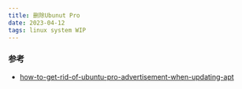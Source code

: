```yaml
---
title: 删除Ubunut Pro
date: 2023-04-12
tags: linux system WIP
---
```


### 参考
- [how-to-get-rid-of-ubuntu-pro-advertisement-when-updating-apt](https://askubuntu.com/questions/1434512/how-to-get-rid-of-ubuntu-pro-advertisement-when-updating-apt)